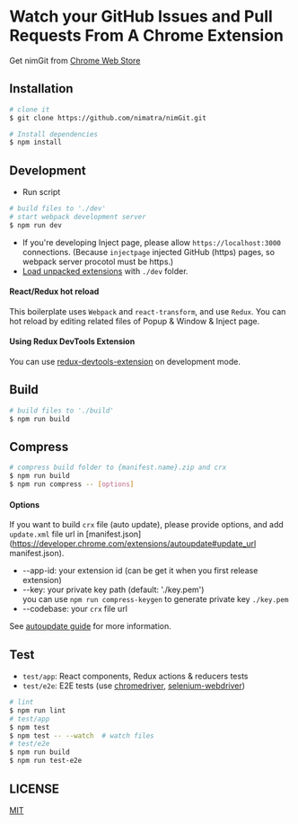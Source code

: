 # Watch your GitHub Issues and Pull Requests From A Chrome Extension
Get nimGit from [Chrome Web Store](https://chrome.google.com/webstore/detail/nkgpdnkngjnnphipjecfihibdjfhocbl)

## Installation

```bash
# clone it
$ git clone https://github.com/nimatra/nimGit.git

# Install dependencies
$ npm install
```

## Development

* Run script
```bash
# build files to './dev'
# start webpack development server
$ npm run dev
```
* If you're developing Inject page, please allow `https://localhost:3000` connections. (Because `injectpage` injected GitHub (https) pages, so webpack server procotol must be https.)
* [Load unpacked extensions](https://developer.chrome.com/extensions/getstarted#unpacked) with `./dev` folder.

#### React/Redux hot reload

This boilerplate uses `Webpack` and `react-transform`, and use `Redux`. You can hot reload by editing related files of Popup & Window & Inject page.

#### Using Redux DevTools Extension

You can use [redux-devtools-extension](https://github.com/zalmoxisus/redux-devtools-extension) on development mode.

## Build

```bash
# build files to './build'
$ npm run build
```

## Compress

```bash
# compress build folder to {manifest.name}.zip and crx
$ npm run build
$ npm run compress -- [options]
```

#### Options

If you want to build `crx` file (auto update), please provide options, and add `update.xml` file url in [manifest.json](https://developer.chrome.com/extensions/autoupdate#update_url manifest.json).

* --app-id: your extension id (can be get it when you first release extension)
* --key: your private key path (default: './key.pem')  
  you can use `npm run compress-keygen` to generate private key `./key.pem`
* --codebase: your `crx` file url

See [autoupdate guide](https://developer.chrome.com/extensions/autoupdate) for more information.

## Test

* `test/app`: React components, Redux actions & reducers tests
* `test/e2e`: E2E tests (use [chromedriver](https://www.npmjs.com/package/chromedriver), [selenium-webdriver](https://www.npmjs.com/package/selenium-webdriver))

```bash
# lint
$ npm run lint
# test/app
$ npm test
$ npm test -- --watch  # watch files
# test/e2e
$ npm run build
$ npm run test-e2e
```

## LICENSE

[MIT](LICENSE)
